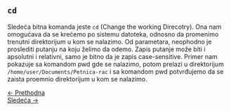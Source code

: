 ## `cd`

Sledeća bitna komanda jeste `cd` (Change the working Direcotry). Ona nam omogućava da se krećemo po sistemu datoteka, odnosno da promenimo trenutni direktorijum u kom se nalazimo. Od parametara, neophodno je proslediti putanju na koju želimo da odemo. Zapis putanje može biti i apsolutni i relativni, samo je bitno da je zapis case-sensitive. Primer nam pokazuje sa komandom pwd gde se nalazimo, potom prelazi u direktorijum `/home/user/Documents/Petnica-rac` i sa komandom pwd potvrđujemo da se zaista proemnio direktorijum u kom se nalazimo.

<div class="nav-buttons-wrapper">
  <div class="nav-left">
    <a href="2_1-pwd.html" class="button-nav">← Prethodna</a>
  </div>
  <div class="nav-right">
    <a href="2_3-ls.html" class="button-nav">Sledeća →</a>
  </div>
</div>